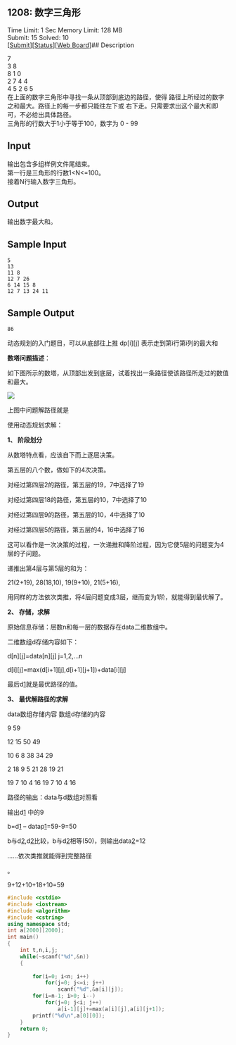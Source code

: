 ## 1208: 数字三角形

 Time Limit: 1 Sec Memory Limit: 128 MB  
 Submit: 15 Solved: 10  
[[Submit][0]][[Status][1]][[Web Board][2]]## Description

7   
3 8   
8 1 0   
2 7 4 4   
4 5 2 6 5   
在上面的数字三角形中寻找一条从顶部到底边的路径，使得 路径上所经过的数字之和最大。路径上的每一步都只能往左下或 右下走。只需要求出这个最大和即可，不必给出具体路径。  
三角形的行数大于1小于等于100，数字为 0 - 99

## Input

输出包含多组样例文件尾结束。  
第一行是三角形的行数1<N<=100。  
接着N行输入数字三角形。

## Output

输出数字最大和。

## Sample Input

    5
    13
    11 8
    12 7 26
    6 14 15 8
    12 7 13 24 11

## Sample Output

    86

动态规划的入门题目，可以从底部往上推 dp[i][j] 表示走到第i行第i列的最大和

**数塔问题描述**：

如下图所示的数塔，从顶部出发到底层，试着找出一条路径使该路径所走过的数值和最大。

![][3]

上图中问题解路径就是

使用动态规划求解：

**1、 阶段划分**

从数塔特点看，应该自下而上逐层决策。

第五层的八个数，做如下的4次决策。

对经过第四层2的路径，第五层的19，7中选择了19

对经过第四层18的路径，第五层的10，7中选择了10

对经过第四层9的路径，第五层的10，4中选择了10

对经过第四层5的路径，第五层的4，16中选择了16

这可以看作是一次决策的过程，一次递推和降阶过程，因为它使5层的问题变为4层的子问题。

递推出第4层与第5层的和为：

21(2+19), 28(18,10), 19(9+10), 21(5+16),

用同样的方法依次类推，将4层问题变成3层，继而变为1阶，就能得到最优解了。

**2、 存储，求解**

原始信息存储：层数n和每一层的数据存在data二维数组中。

二维数组d存储内容如下：

d[n][j]=data[n][j] j=1,2,…n

d[i][j]=max(d[i+1][j],d[i+1][j+1])+data[i][j] 

最后d[1][1]就是最优路径的值。

**3、 最优解路径的求解**

data数组存储内容 数组d存储的内容

9 59

12 15 50 49

10 6 8 38 34 29

2 18 9 5 21 28 19 21

19 7 10 4 16 19 7 10 4 16

路径的输出：data与d数组对照看

输出d[1][1] 中的9

b=d[1][1] – datap[1][1]=59-9=50

b与d[2][1],d[2][2]比较，b与d[2][1]相等(50)，则输出data[2][1]=12

……依次类推就能得到完整路径

。

 9+12+10+18+10=59 


```c++
#include <cstdio>  
#include <iostream>  
#include <algorithm>  
#include <cstring>  
using namespace std;  
int a[2000][2000];  
int main()  
{  
    int t,n,i,j;  
    while(~scanf("%d",&n))  
    {  
   
        for(i=0; i<n; i++)  
            for(j=0; j<=i; j++)  
                scanf("%d",&a[i][j]);  
        for(i=n-1; i>0; i--)  
            for(j=0; j<i; j++)  
                a[i-1][j]+=max(a[i][j],a[i][j+1]);  
        printf("%d\n",a[0][0]);  
    }  
    return 0;  
}  
```

[0]: http://192.168.2.205/submitpage.php?id=1208
[1]: http://192.168.2.205/problemstatus.php?id=1208
[2]: http://192.168.2.205/bbs.php?pid=1208
[3]: http://hiphotos.baidu.com/bellgrade/pic/item/504637d95f13671933fa1ccc.jpg
[4]: #